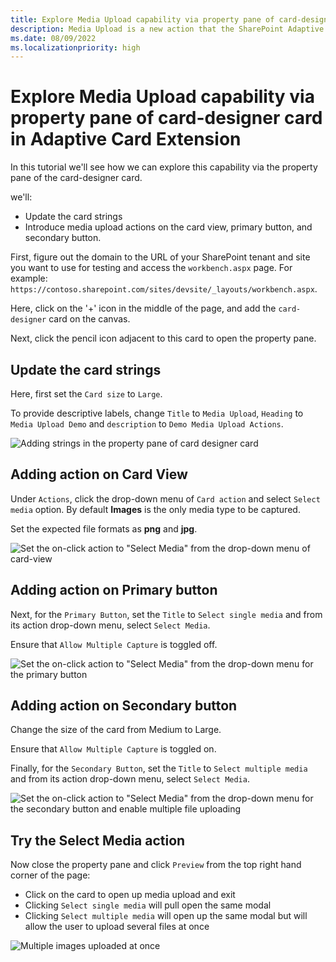 ```yaml
---
title: Explore Media Upload capability via property pane of card-designer card in Adaptive Card Extension
description: Media Upload is a new action that the SharePoint Adaptive Card Extension framework supports. In this tutorial we'll see how we can explore this capability via the property pane of the card-designer card.
ms.date: 08/09/2022
ms.localizationpriority: high
---
```


# Explore Media Upload capability via property pane of card-designer card in Adaptive Card Extension

In this tutorial we'll see how we can explore this capability via the property pane of the card-designer card.

we'll:

- Update the card strings
- Introduce media upload actions on the card view, primary button, and secondary button.

First, figure out the domain to the URL of your SharePoint tenant and site you want to use for testing and access the `workbench.aspx` page. For example: `https://contoso.sharepoint.com/sites/devsite/_layouts/workbench.aspx`.

Here, click on the '+' icon in the middle of the page, and add the `card-designer` card on the canvas.

Next, click the pencil icon adjacent to this card to open the property pane.

## Update the card strings

Here, first set the `Card size` to `Large`.

To provide descriptive labels, change `Title` to `Media Upload`, `Heading` to `Media Upload Demo` and `description` to `Demo Media Upload Actions`.

![Adding strings in the property pane of card designer card](./img/mediaUploadPropertyPaneStrings.PNG)

## Adding action on Card View

Under `Actions`, click the drop-down menu of `Card action` and select `Select media` option. By default **Images** is the only media type to be captured.

Set the expected file formats as **png** and **jpg**.

![Set the on-click action to "Select Media" from the drop-down menu of card-view](./img/mediaUploadPropertyPaneCardAction.PNG)

## Adding action on Primary button

Next, for the `Primary Button`, set the `Title` to `Select single media` and from its action drop-down menu, select `Select Media`.

Ensure that `Allow Multiple Capture` is toggled off.

![Set the on-click action to "Select Media" from the drop-down menu for the primary button](./img//mediaUploadPropertyPanePrimaryButtonAction.PNG)

## Adding action on Secondary button

Change the size of the card from Medium to Large.

Ensure that `Allow Multiple Capture` is toggled on.

Finally, for the `Secondary Button`, set the `Title` to `Select multiple media` and from its action drop-down menu, select `Select Media`.

![Set the on-click action to "Select Media" from the drop-down menu for the secondary button and enable multiple file uploading](./img/mediaUploadPropertyPaneSecondaryButtonAction.PNG)

## Try the Select Media action

Now close the property pane and click `Preview` from the top right hand corner of the page:

- Click on the card to open up media upload and exit
- Clicking `Select single media` will pull open the same modal 
- Clicking `Select multiple media` will open up the same modal but will allow the user to upload several files at once

![Multiple images uploaded at once](./img/mediaUploadPropertyPaneMultipleImages.PNG)